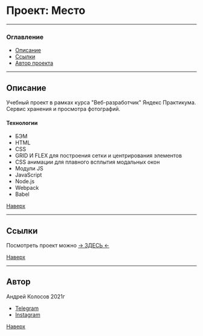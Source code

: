 # <a id="top" />Проект: Место

---

### Оглавление

- [Описание](#description)
- [Ссылки](#references)
- [Автор проекта](#author)

---

## <a id="description" />Описание

Учебный проект в рамках курса "Веб-разработчик" Яндекс Практикума.
Сервис хранения и просмотра фотографий.

#### Технологии

- БЭМ
- HTML
- CSS
- GRID И FLEX для построения сетки и центрирования элементов
- СSS анимации для плавного всплытия модальных окон
- Модули JS
- JavaScript
- Node.js
- Webpack
- Babel

[Наверх](#top)

---

## <a id="references" />Ссылки

Посмотреть проект можно [&rarr; ЗДЕСЬ &larr;](https://andreikolosov.github.io/mesto-project/)

[Наверх](#top)

---

## <a id="author" />Автор

Андрей Колосов 2021г

- [Telegram ](https://t.me/RustyVoid)
- [Instagram](https://www.instagram.com/akolosof/)

[Наверх](#top)
